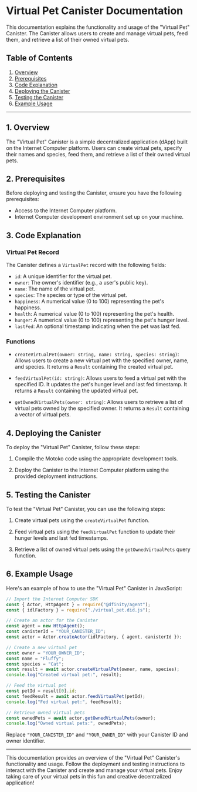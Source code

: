 # Virtual Pet Canister Documentation

This documentation explains the functionality and usage of the "Virtual Pet" Canister. The Canister allows users to create and manage virtual pets, feed them, and retrieve a list of their owned virtual pets.

## Table of Contents

1. [Overview](#overview)
2. [Prerequisites](#prerequisites)
3. [Code Explanation](#code-explanation)
4. [Deploying the Canister](#deploying-the-canister)
5. [Testing the Canister](#testing-the-canister)
6. [Example Usage](#example-usage)

---

## 1. Overview

The "Virtual Pet" Canister is a simple decentralized application (dApp) built on the Internet Computer platform. Users can create virtual pets, specify their names and species, feed them, and retrieve a list of their owned virtual pets.

## 2. Prerequisites

Before deploying and testing the Canister, ensure you have the following prerequisites:

- Access to the Internet Computer platform.
- Internet Computer development environment set up on your machine.

## 3. Code Explanation

### Virtual Pet Record

The Canister defines a `VirtualPet` record with the following fields:

- `id`: A unique identifier for the virtual pet.
- `owner`: The owner's identifier (e.g., a user's public key).
- `name`: The name of the virtual pet.
- `species`: The species or type of the virtual pet.
- `happiness`: A numerical value (0 to 100) representing the pet's happiness.
- `health`: A numerical value (0 to 100) representing the pet's health.
- `hunger`: A numerical value (0 to 100) representing the pet's hunger level.
- `lastFed`: An optional timestamp indicating when the pet was last fed.

### Functions

- `createVirtualPet(owner: string, name: string, species: string)`: Allows users to create a new virtual pet with the specified owner, name, and species. It returns a `Result` containing the created virtual pet.

- `feedVirtualPet(id: string)`: Allows users to feed a virtual pet with the specified ID. It updates the pet's hunger level and last fed timestamp. It returns a `Result` containing the updated virtual pet.

- `getOwnedVirtualPets(owner: string)`: Allows users to retrieve a list of virtual pets owned by the specified owner. It returns a `Result` containing a vector of virtual pets.

## 4. Deploying the Canister

To deploy the "Virtual Pet" Canister, follow these steps:

1. Compile the Motoko code using the appropriate development tools.

2. Deploy the Canister to the Internet Computer platform using the provided deployment instructions.

## 5. Testing the Canister

To test the "Virtual Pet" Canister, you can use the following steps:

1. Create virtual pets using the `createVirtualPet` function.

2. Feed virtual pets using the `feedVirtualPet` function to update their hunger levels and last fed timestamps.

3. Retrieve a list of owned virtual pets using the `getOwnedVirtualPets` query function.

## 6. Example Usage

Here's an example of how to use the "Virtual Pet" Canister in JavaScript:

```javascript
// Import the Internet Computer SDK
const { Actor, HttpAgent } = require("@dfinity/agent");
const { idlFactory } = require("./virtual_pet.did.js");

// Create an actor for the Canister
const agent = new HttpAgent();
const canisterId = "YOUR_CANISTER_ID";
const actor = Actor.createActor(idlFactory, { agent, canisterId });

// Create a new virtual pet
const owner = "YOUR_OWNER_ID";
const name = "Fluffy";
const species = "Cat";
const result = await actor.createVirtualPet(owner, name, species);
console.log("Created virtual pet:", result);

// Feed the virtual pet
const petId = result[0].id;
const feedResult = await actor.feedVirtualPet(petId);
console.log("Fed virtual pet:", feedResult);

// Retrieve owned virtual pets
const ownedPets = await actor.getOwnedVirtualPets(owner);
console.log("Owned virtual pets:", ownedPets);
```

Replace `"YOUR_CANISTER_ID"` and `"YOUR_OWNER_ID"` with your Canister ID and owner identifier.

---

This documentation provides an overview of the "Virtual Pet" Canister's functionality and usage. Follow the deployment and testing instructions to interact with the Canister and create and manage your virtual pets. Enjoy taking care of your virtual pets in this fun and creative decentralized application!